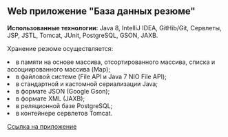 Web приложениe "База данных резюме"
-----------------------------------

**Использованные технологии:**
Java 8, 
IntelliJ IDEA, GitHib/Git, Сервлеты, JSP, JSTL, Tomcat, JUnit, PostgreSQL, GSON, JAXB.

Хранение резюме осуществляется:
<li> в памяти на основе массива, отсортированного массива, списка и ассоциированного массива (Map);
<li> в файловой системе (File API и Java 7 NIO File API);
<li> в стандартной и кастомной сериализации Java;
<li> в формате JSON (Google Gson);
<li>в формате XML (JAXB);
<li> в реляционной базе PostgreSQL;
<li> в контейнере сервлетов Tomcat.
  
[Ссылка на приложение](https://resumeswebapp.herokuapp.com)
